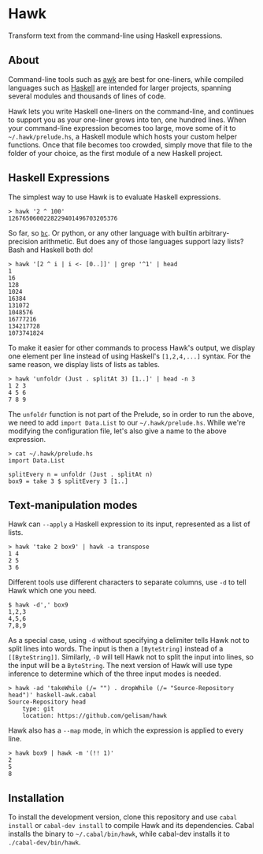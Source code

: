 # Hawk

Transform text from the command-line using Haskell expressions.


## About

Command-line tools such as [awk](http://en.wikipedia.org/wiki/AWK) are best for one-liners, while compiled languages such as [Haskell](http://www.haskell.org) are intended for larger projects, spanning several modules and thousands of lines of code.

Hawk lets you write Haskell one-liners on the command-line, and continues to support you as your one-liner grows into ten, one hundred lines. When your command-line expression becomes too large, move some of it to `~/.hawk/prelude.hs`, a Haskell module which hosts your custom helper functions. Once that file becomes too crowded, simply move that file to the folder of your choice, as the first module of a new Haskell project.


## Haskell Expressions

The simplest way to use Hawk is to evaluate Haskell expressions.

    > hawk '2 ^ 100'
    1267650600228229401496703205376

So far, so [`bc`](http://en.wikipedia.org/wiki/Bc_%28programming_language%29). Or python, or any other language with builtin arbitrary-precision arithmetic. But does any of those languages support lazy lists? Bash and Haskell both do!

    > hawk '[2 ^ i | i <- [0..]]' | grep '^1' | head
    1
    16
    128
    1024
    16384
    131072
    1048576
    16777216
    134217728
    1073741824

To make it easier for other commands to process Hawk's output, we display one element per line instead of using Haskell's `[1,2,4,...]` syntax. For the same reason, we display lists of lists as tables.

    > hawk 'unfoldr (Just . splitAt 3) [1..]' | head -n 3
    1 2 3
    4 5 6
    7 8 9

The `unfoldr` function is not part of the Prelude, so in order to run the above, we need to add `import Data.List` to our `~/.hawk/prelude.hs`. While we're modifying the configuration file, let's also give a name to the above expression.

    > cat ~/.hawk/prelude.hs
    import Data.List
    
    splitEvery n = unfoldr (Just . splitAt n)
    box9 = take 3 $ splitEvery 3 [1..]


## Text-manipulation modes

Hawk can `--apply` a Haskell expression to its input, represented as a list of lists.

    > hawk 'take 2 box9' | hawk -a transpose
    1 4
    2 5
    3 6

Different tools use different characters to separate columns, use `-d` to tell Hawk which one you need.

    $ hawk -d',' box9
    1,2,3
    4,5,6
    7,8,9

As a special case, using `-d` without specifying a delimiter tells Hawk not to split lines into words. The input is then a `[ByteString]` instead of a `[[ByteString]]`. Similarly, `-D` will tell Hawk not to split the input into lines, so the input will be a `ByteString`. The next version of Hawk will use type inference to determine which of the three input modes is needed.

    > hawk -ad 'takeWhile (/= "") . dropWhile (/= "Source-Repository head")' haskell-awk.cabal
    Source-Repository head
        type: git
        location: https://github.com/gelisam/hawk

Hawk also has a `--map` mode, in which the expression is applied to every line.

    > hawk box9 | hawk -m '(!! 1)'
    2
    5
    8


## Installation

To install the development version, clone this repository and use `cabal install` or `cabal-dev install` to compile Hawk and its dependencies. Cabal installs the binary to `~/.cabal/bin/hawk`, while cabal-dev installs it to `./cabal-dev/bin/hawk`.
